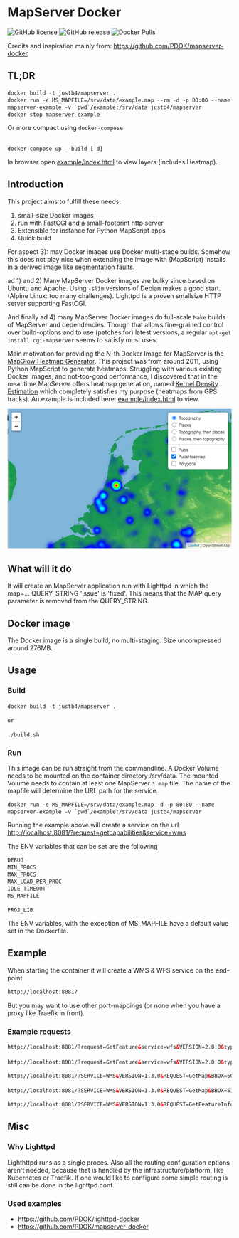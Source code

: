 # MapServer Docker

![GitHub license](https://img.shields.io/github/license/justb4/docker-mapserver)
![GitHub release](https://img.shields.io/github/release/justb4/docker-mapserver.svg)
![Docker Pulls](https://img.shields.io/docker/pulls/justb4/mapserver.svg)

Credits and inspiration mainly from: <https://github.com/PDOK/mapserver-docker>

## TL;DR

```docker
docker build -t justb4/mapserver .
docker run -e MS_MAPFILE=/srv/data/example.map --rm -d -p 80:80 --name mapserver-example -v `pwd`/example:/srv/data justb4/mapserver
docker stop mapserver-example
```


Or more compact using `docker-compose` 

```

docker-compose up --build [-d]

```

In browser open [example/index.html](example/index.html) to view layers (includes Heatmap).

## Introduction

This project aims to fulfill these needs:

1. small-size Docker images
2. run with FastCGI and a small-footprint http server
3. Extensible for instance for Python MapScript apps
4. Quick build

For aspect 3): may Docker images use Docker multi-stage builds. Somehow this does not play nice when extending the image with
(MapScript) installs in a derived image like [segmentation faults](https://lists.osgeo.org/pipermail/mapserver-users/2020-June/081801.html). 

ad 1) and 2) Many MapServer Docker images are bulky since based on Ubuntu and Apache. Using `-slim` versions of Debian 
makes a good start. (Alpine Linux: too many challenges). Lighttpd is a proven smallsize HTTP server supporting FastCGI.

And finally ad 4) many MapServer Docker images do full-scale `Make` builds of MapServer and dependencies.
Though that allows fine-grained control over build-options and to use (patches for) latest versions,
a regular `apt-get install cgi-mapserver` seems to satisfy most uses. 

Main motivation for providing the N-th Docker Image for MapServer is the [MapGlow Heatmap Generator](https://github.com/justb4/mapglow).
This project was from around 2011, using Python MapScript to generate heatmaps. Struggling with various
existing Docker images, and not-too-good performance, I discovered that in the meantime MapServer offers
heatmap generation, named [Kernel Density Estimation](https://mapserver.org/output/kerneldensity.html#table-of-contents) which 
completely satisfies my purpose (heatmaps from GPS tracks). An example is included here: [example/index.html](example/index.html) to view.

![Example with Heatmap](example/screenshot.png)

## What will it do

It will create an MapServer application run with Lighttpd in which the map=... QUERY_STRING 'issue' is 'fixed'. 
This means that the MAP query parameter is removed from the QUERY_STRING.

## Docker image

The Docker image is a single build, no multi-staging. Size uncompressed around 276MB.

## Usage

### Build

```
docker build -t justb4/mapserver .

or 

./build.sh

```

### Run

This image can be run straight from the commandline. A Docker Volume 
needs to be mounted on the container directory /srv/data. The mounted Volume needs to contain at least one MapServer `*.map` file. 
The name of the mapfile will determine the URL path for the service.

```docker
docker run -e MS_MAPFILE=/srv/data/example.map -d -p 80:80 --name mapserver-example -v `pwd`/example:/srv/data justb4/mapserver
```

Running the example above will create a service on the url <http://localhost:8081/?request=getcapabilities&service=wms>

The ENV variables that can be set are the following

```env
DEBUG
MIN_PROCS
MAX_PROCS
MAX_LOAD_PER_PROC
IDLE_TIMEOUT
MS_MAPFILE

PROJ_LIB
```

The ENV variables, with the exception of MS_MAPFILE have a default value set in the Dockerfile.

## Example

When starting the container it will create a WMS & WFS service on the end-point

```html
http://localhost:8081?
```

But you may want to use other port-mappings (or none when you have a proxy like Traefik  in front).

### Example requests

```html
http://localhost:8081/?request=GetFeature&service=wfs&VERSION=2.0.0&typename=example:polygons&count=1

http://localhost:8081/?request=GetFeature&service=wfs&VERSION=2.0.0&typename=example:points&count=10

```

```html
http://localhost:8081/?SERVICE=WMS&VERSION=1.3.0&REQUEST=GetMap&BBOX=50,2,54,9&CRS=EPSG:4326&WIDTH=905&HEIGHT=517&LAYERS=polygons&STYLES=&FORMAT=image/png&DPI=96&MAP_RESOLUTION=96&FORMAT_OPTIONS=dpi:96&TRANSPARENT=TRUE

http://localhost:8081/?SERVICE=WMS&VERSION=1.3.0&REQUEST=GetMap&BBOX=51,4,53,5&CRS=EPSG:4326&WIDTH=905&HEIGHT=517&LAYERS=points&STYLES=&FORMAT=image/png&DPI=96&MAP_RESOLUTION=96&FORMAT_OPTIONS=dpi:96&TRANSPARENT=TRUE

```

```html
http://localhost:8081/?SERVICE=WMS&VERSION=1.3.0&REQUEST=GetFeatureInfo&BBOX=48.9306039592783506,0.48758765231731171,55.46504193821721884,12.33319204541738756&CRS=EPSG:4326&WIDTH=1530&HEIGHT=844&LAYERS=polygons&STYLES=&FORMAT=image/png&QUERY_LAYERS=polygons&INFO_FORMAT=text/html&I=389&J=537&FEATURE_COUNT=10
```

## Misc

### Why Lighttpd

Lighthttpd runs as a single proces. Also all the routing configuration options aren't needed, 
because that is handled by the infrastructure/platform, like Kubernetes or Traefik. 
If one would like to configure some simple routing is still can be done in the lighttpd.conf.

### Used examples

* <https://github.com/PDOK/lighttpd-docker>
* <https://github.com/PDOK/mapserver-docker>
